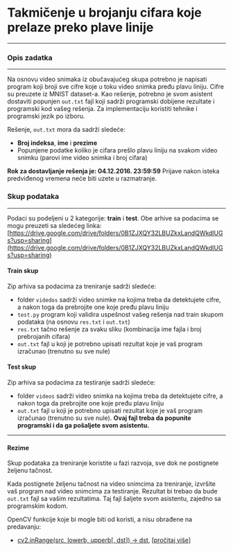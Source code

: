 # Takmičenje u brojanju cifara koje prelaze preko plave linije


----------


### Opis zadatka


----------


Na osnovu video snimaka iz obučavajućeg skupa potrebno je napisati program koji broji sve cifre koje u toku video snimka pređu plavu liniju. Cifre su preuzete iz MNIST dataset-a.
Kao rešenje, potrebno je svom asistent dostaviti popunjen `out.txt` fajl koji sadrži programski dobijene rezultate i programski kod vašeg rešenja.
Za implementaciju koristiti tehnike i programski jezik po izboru.

Rešenje, `out.txt` mora da sadrži sledeće:
  * **Broj indeksa**, **ime** i **prezime**
  * Popunjene podatke koliko je cifara prešlo plavu liniju na svakom video snimku (parovi ime video snimka i broj cifara)


**Rok za dostavljanje rešenja je: 04.12.2016. 23:59:59**
Prijave nakon isteka predviđenog vremena neće biti uzete u razmatranje.

### Skup podataka


----------


Podaci su podeljeni u 2 kategorije: **train** i **test**. Obe arhive sa podacima se mogu preuzeti sa sledećeg linka: [https://drive.google.com/drive/folders/0B1ZJXQY32LBUZkxLandQWkdlUGs?usp=sharing](https://drive.google.com/drive/folders/0B1ZJXQY32LBUZkxLandQWkdlUGs?usp=sharing)

#### Train skup


Zip arhiva sa podacima za treniranje sadrži sledeće:
* folder `videdos` sadrži video snimke na kojima treba da detektujete cifre, a nakon toga da prebrojite one koje pređu plavu liniju
* `test.py` program koji validira uspešnost vašeg rešenja nad train skupom podataka (na osnovu `res.txt` i `out.txt`)
* `res.txt` tačno rešenje za svaku sliku (kombinacija ime fajla i broj prebrojanih cifara)
* `out.txt` fajl u koji je potrebno upisati rezultat koje je vaš program izračunao (trenutno su sve nule)


#### Test skup


Zip arhiva sa podacima za testiranje sadrži sledeće:
* folder `videos` sadrži video snimka na kojima treba da detektujete cifre, a nakon toga da prebrojite one koje pređu plavu liniju
* `out.txt` fajl u koji je potrebno upisati rezultat koje je vaš program izračunao (trenutno su sve nule). **Ovaj fajl treba da popunite programski i da ga pošaljete svom asistentu.**



----------
#### Rezime
Skup podataka za treniranje koristite u fazi razvoja, sve dok ne postignete željenu tačnost.

Kada postignete željenu tačnost na video snimcima za treniranje, izvršite vaš program nad video snimcima za testiranje. Rezultat bi trebao da bude `out.txt` fajl sa vašim rezultatima. Taj fajl šaljete svom asistentu, zajedno sa programskim kodom.

OpenCV funkcije koje bi mogle biti od koristi, a nisu obrađene na predavanju:
* [cv2.inRange(src, lowerb, upperb[, dst]) → dst](http://docs.opencv.org/2.4/modules/core/doc/operations_on_arrays.html#inrange), [[pročitaj više]](http://stackoverflow.com/a/20053409)
